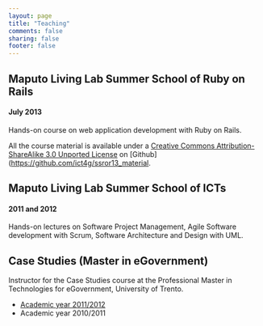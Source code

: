 ```yaml
---
layout: page
title: "Teaching"
comments: false
sharing: false
footer: false
---
```


Maputo Living Lab Summer School of Ruby on Rails
---------------------------------------

#### July 2013

Hands-on course on web application development with Ruby on Rails.

All the course material is available under a [Creative Commons Attribution-ShareAlike 3.0 Unported License](http://creativecommons.org/licenses/by-sa/3.0/deed.en_US) on [Github](https://github.com/ict4g/ssror13_material.

Maputo Living Lab Summer School of ICTs
---------------------------------------

#### 2011 and 2012

Hands-on lectures on Software Project Management, Agile Software development with Scrum, Software Architecture and Design with UML.

Case Studies (Master in eGovernment)
------------------------------------

Instructor for the Case Studies course at the Professional Master in Technologies for eGovernment, University of Trento.

* [Academic year 2011/2012](http://latemar.science.unitn.it/wiki_eGov/index.php/Case_Studies)
* Academic year 2010/2011
